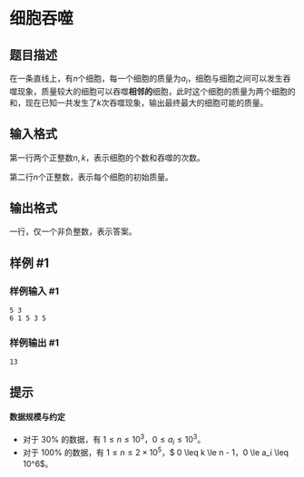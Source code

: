 # 细胞吞噬

## 题目描述

在一条直线上，有$n$个细胞，每一个细胞的质量为$a_i$，细胞与细胞之间可以发生吞噬现象，质量较大的细胞可以吞噬**相邻的**细胞，此时这个细胞的质量为两个细胞的和，现在已知一共发生了$k$次吞噬现象，输出最终最大的细胞可能的质量。

## 输入格式

第一行两个正整数$n, k$，表示细胞的个数和吞噬的次数。

第二行$n$个正整数，表示每个细胞的初始质量。

## 输出格式

一行，仅一个非负整数，表示答案。

## 样例 #1

### 样例输入 #1

```
5 3
6 1 5 3 5
```

### 样例输出 #1

```
13
```

## 提示

#### 数据规模与约定

- 对于 $30\%$ 的数据，有 $1 \leq n \leq 10^3$，$0 \le a_i \leq 10^3$。
- 对于 $100\%$ 的数据，有 $1 \leq n \leq 2×10^5$，$ 0 \leq k \le n - 1$，$0 \le a_i \leq 10^6$。